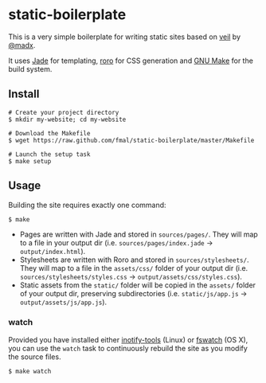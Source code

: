 static-boilerplate
====

This is a very simple boilerplate for writing static sites based on [veil](https://github.com/madx/veil) by [@madx](https://github.com/madx).

It uses [Jade][jade] for templating, [roro][roro] for CSS generation and
[GNU Make][make] for the build system.

Install
-------

``` console
# Create your project directory
$ mkdir my-website; cd my-website

# Download the Makefile
$ wget https://raw.github.com/fmal/static-boilerplate/master/Makefile

# Launch the setup task
$ make setup
```

Usage
-----

Building the site requires exactly one command:

``` console
$ make
```

- Pages are written with Jade and stored in `sources/pages/`. They will map to
  a file in your output dir (i.e. `sources/pages/index.jade` →
  `output/index.html`).
- Stylesheets are written with Roro and stored in `sources/stylesheets/`.
  They will map to a file in the `assets/css/` folder of your output dir (i.e.
  `sources/stylesheets/styles.css` → `output/assets/css/styles.css`).
- Static assets from the `static/` folder will be copied in the `assets/`
  folder of your output dir, preserving subdirectories (i.e. `static/js/app.js`
  → `output/assets/js/app.js`).

### watch

Provided you have installed either [inotify-tools][inotifytools] (Linux) or
[fswatch][fswatch] (OS X), you can use the `watch` task to continuously rebuild
the site as you modify the source files.

``` console
$ make watch
```

[jade]: http://jade-lang.com/
[roro]: https://github.com/fmal/roro
[make]: https://www.gnu.org/software/make/
[inotifytools]: https://github.com/rvoicilas/inotify-tools
[fswatch]: https://github.com/alandipert/fswatch
